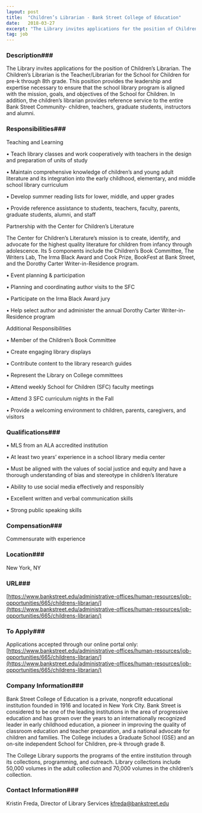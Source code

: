 ```yaml
---
layout: post
title:  "Children’s Librarian - Bank Street College of Education"
date:   2018-03-27
excerpt: "The Library invites applications for the position of Children’s Librarian. The Children’s Librarian is the Teacher/Librarian for the School for Children for pre-k through 8th grade. This position provides the leadership and expertise necessary to ensure that the school library program is aligned with the mission, goals, and objectives of..."
tag: job
---
```


### Description###

The Library invites applications for the position of Children’s Librarian. The Children’s Librarian is the Teacher/Librarian for the School for Children for pre-k through 8th grade. This position provides the leadership and expertise necessary to ensure that the school library program is aligned with the mission, goals, and objectives of the School for Children. In addition, the children’s librarian provides reference service to the entire Bank Street Community- children, teachers, graduate students, instructors and alumni. 


### Responsibilities###

Teaching and Learning


• 	Teach library classes and work cooperatively with teachers in the design and preparation of units of study

• 	Maintain comprehensive knowledge of children’s and young adult literature and its integration into the early childhood, elementary, and middle school library curriculum

• 	Develop summer reading lists for lower, middle, and upper grades

• 	Provide reference assistance to students, teachers, faculty, parents, graduate students, alumni, and staff

Partnership with the Center for Children’s Literature

The Center for Children’s Literature’s mission is to create, identify, and advocate for the highest quality literature for children from infancy through adolescence. Its 5 components include the Children’s Book Committee, The Writers Lab, The Irma Black Award and Cook Prize, BookFest at Bank Street, and the Dorothy Carter Writer-in-Residence program.


• 	Event planning & participation

• 	Planning and coordinating author visits to the SFC

• 	Participate on the Irma Black Award jury

• 	Help select author and administer the annual Dorothy Carter Writer-in-Residence program

Additional Responsibilities


• 	Member of the Children’s Book Committee

• 	Create engaging library displays

• 	Contribute content to the library research guides

• 	Represent the Library on College committees

• 	Attend weekly School for Children (SFC) faculty meetings

• 	Attend 3 SFC curriculum nights in the Fall

• 	Provide a welcoming environment to children, parents, caregivers, and visitors



### Qualifications###


• 	MLS from an ALA accredited institution

• 	At least two years’ experience in a school library media center

• 	Must be aligned with the values of social justice and equity and have a thorough understanding of bias and stereotype in children’s literature

• 	Ability to use social media effectively and responsibly

• 	Excellent written and verbal communication skills

• 	Strong public speaking skills



### Compensation###

Commensurate with experience


### Location###

New York, NY


### URL###

[https://www.bankstreet.edu/administrative-offices/human-resources/job-opportunities/665/childrens-librarian/](https://www.bankstreet.edu/administrative-offices/human-resources/job-opportunities/665/childrens-librarian/)

### To Apply###

Applications accepted through our online portal only: [https://www.bankstreet.edu/administrative-offices/human-resources/job-opportunities/665/childrens-librarian/](https://www.bankstreet.edu/administrative-offices/human-resources/job-opportunities/665/childrens-librarian/)


### Company Information###

Bank Street College of Education is a private, nonprofit educational institution founded in 1916 and located in New York City. Bank Street is considered to be one of the leading institutions in the area of progressive education and has grown over the years to an internationally recognized leader in early childhood education, a pioneer in improving the quality of classroom education and teacher preparation, and a national advocate for children and families. The College includes a Graduate School (GSE) and an on-site independent School for Children, pre-k through grade 8. 

The College Library supports the programs of the entire institution through its collections, programming, and outreach. Library collections include 50,000 volumes in the adult collection and 70,000 volumes in the children’s collection. 



### Contact Information###

Kristin Freda, Director of Library Services
kfreda@bankstreet.edu

